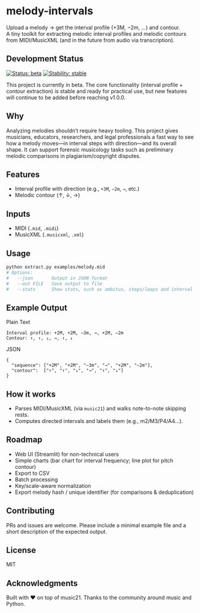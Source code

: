 # melody-intervals

Upload a melody → get the interval profile (+3M, −2m, …) and contour.  
A tiny toolkit for extracting melodic interval profiles and melodic contours from MIDI/MusicXML (and in the future from audio via transcription).

## Development Status
[![Status: beta](https://img.shields.io/badge/status-beta-blue)](#)
[![Stability: stable](https://img.shields.io/badge/stability-stable-green)](#)

This project is currently in beta. The core functionality (interval profile + contour extraction) is stable and ready for practical use, but new features will continue to be added before reaching v1.0.0.

## Why

Analyzing melodies shouldn’t require heavy tooling. This project gives musicians, educators, researchers, and legal professionals a fast way to see how a melody moves—in interval steps with direction—and its overall shape. It can support forensic musicology tasks such as preliminary melodic comparisons in plagiarism/copyright disputes.


## Features

- Interval profile with direction (e.g., `+3M`, `−2m`, `→`, etc.)
- Melodic contour (↑, ↓, →)

## Inputs

- MIDI (`.mid`, `.midi`)
- MusicXML (`.musicxml`, `.xml`)

## Usage

```bash
python extract.py examples/melody.mid
# Options:
#   --json       Output in JSON format
#   --out FILE   Save output to file
#   --stats      Show stats, such as ambitus, steps/leaps and interval counts
```

## Example Output

Plain Text
```
Interval profile: +2M, +2M, −3m, →, +2M, −2m
Contour: ↑, ↑, ↓, →, ↑, ↓
```
JSON
```
{
  "sequence": ["+2M", "+2M", "−3m", "→", "+2M", "−2m"],
  "contour":  ["↑", "↑", "↓", "→", "↑", "↓"]
}
```

## How it works

- Parses MIDI/MusicXML (via `music21`) and walks note-to-note skipping rests.
- Computes directed intervals and labels them (e.g., m2/M3/P4/A4…).


## Roadmap

- Web UI (Streamlit) for non-technical users
- Simple charts (bar chart for interval frequency; line plot for pitch contour)
- Export to CSV
- Batch processing
- Key/scale-aware normalization
- Export melody hash / unique identifier (for comparisons & deduplication)

## Contributing

PRs and issues are welcome. Please include a minimal example file and a short description of the expected output.

## License

MIT

## Acknowledgments

Built with ❤️ on top of music21. Thanks to the community around music and Python.
